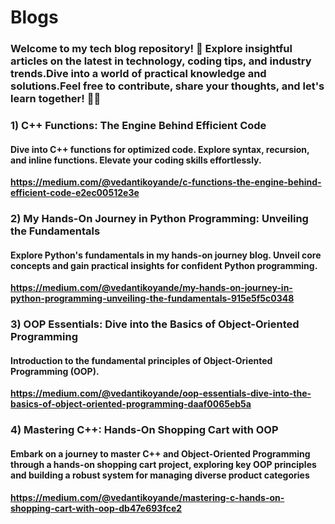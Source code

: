 # Blogs
### Welcome to my tech blog repository! 🚀 Explore insightful articles on the latest in technology, coding tips, and industry trends.Dive into a world of practical knowledge and solutions.Feel free to contribute, share your thoughts, and let's learn together! 👨‍💻

### 1) **C++ Functions: The Engine Behind Efficient Code**
#### **Dive into C++ functions for optimized code. Explore syntax, recursion, and inline functions. Elevate your coding skills effortlessly.**
**https://medium.com/@vedantikoyande/c-functions-the-engine-behind-efficient-code-e2ec00512e3e**
### 2) **My Hands-On Journey in Python Programming: Unveiling the Fundamentals**
#### **Explore Python's fundamentals in my hands-on journey blog. Unveil core concepts and gain practical insights for confident Python programming.**
**https://medium.com/@vedantikoyande/my-hands-on-journey-in-python-programming-unveiling-the-fundamentals-915e5f5c0348**
### 3) **OOP Essentials: Dive into the Basics of Object-Oriented Programming**
#### **Introduction to the fundamental principles of Object-Oriented Programming (OOP).**
**https://medium.com/@vedantikoyande/oop-essentials-dive-into-the-basics-of-object-oriented-programming-daaf0065eb5a**
### 4) **Mastering C++: Hands-On Shopping Cart with OOP**
#### **Embark on a journey to master C++ and Object-Oriented Programming through a hands-on shopping cart project, exploring key OOP principles and building a robust system for managing diverse product categories**
**https://medium.com/@vedantikoyande/mastering-c-hands-on-shopping-cart-with-oop-db47e693fce2**



